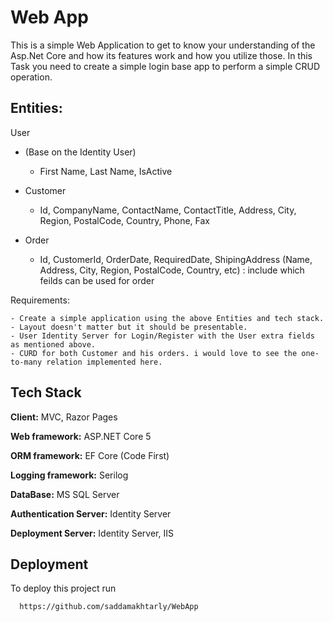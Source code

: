 
# Web App

This is a simple Web Application to get to know your understanding of the Asp.Net Core and how its features work and how you utilize those. In this Task you need to create a simple login base app to perform a simple CRUD operation. 

Entities:
--------
User 
- (Base on the Identity User)
	- First Name, Last Name, IsActive
- Customer
	- Id, CompanyName, ContactName, ContactTitle, Address, City, Region, PostalCode, Country, Phone, Fax
- Order

	- Id, CustomerId, OrderDate, RequiredDate, ShipingAddress (Name, Address, City, Region, PostalCode, Country, etc) : include which feilds can be used for order

Requirements:

	- Create a simple application using the above Entities and tech stack. 
	- Layout doesn't matter but it should be presentable. 
	- User Identity Server for Login/Register with the User extra fields as mentioned above. 
	- CURD for both Customer and his orders. i would love to see the one-to-many relation implemented here. 



## Tech Stack

**Client:** MVC, Razor Pages

**Web framework:** ASP.NET Core 5

**ORM framework:** EF Core (Code First)

**Logging framework:** Serilog 

**DataBase:** MS SQL Server

**Authentication Server:** Identity Server

**Deployment Server:** Identity Server, IIS
  
## Deployment

To deploy this project run

```bash
  https://github.com/saddamakhtarly/WebApp
```

  